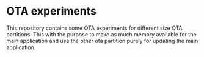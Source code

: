 # OTA experiments

This repository contains some OTA experiments for different size OTA partitions. This with the purpose to make as much memory available for the main application and use the other ota partition purely for updating the main application.



